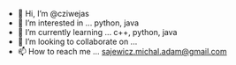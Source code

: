 - 👋 Hi, I’m @cziwejas
- 👀 I’m interested in ... python, java
- 🌱 I’m currently learning ... c++, python, java
- 💞️ I’m looking to collaborate on ...
- 📫 How to reach me ... sajewicz.michal.adam@gmail.com

<!---
cziwejas/cziwejas is a ✨ special ✨ repository because its `README.md` (this file) appears on your GitHub profile.
You can click the Preview link to take a look at your changes.
--->
